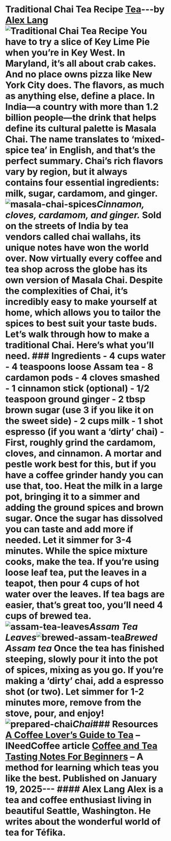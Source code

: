 # Traditional Chai Tea Recipe [Tea](https://ineedcoffee.com/section/tea/)---by [Alex Lang](https://ineedcoffee.com/by/alex-lang/)![Traditional Chai Tea Recipe](https://ineedcoffee.com/images/posts/traditional-chai-tea-recipe/Traditional-Chai-Tea-Recipe.jpg) You have to try a slice of Key Lime Pie when you’re in Key West. In Maryland, it’s all about crab cakes. And no place owns pizza like New York City does. The flavors, as much as anything else, define a place. In India—a country with more than 1.2 billion people—the drink that helps define its cultural palette is Masala Chai. The name translates to ‘mixed-spice tea’ in English, and that’s the perfect summary. Chai’s rich flavors vary by region, but it always contains four essential ingredients: milk, sugar, cardamom, and ginger.![masala-chai-spices](https://ineedcoffee.com/assets/masala-chai-spices650.BBRAc98z_1OSdoi.webp)_Cinnamon, cloves, cardamom, and ginger._ Sold on the streets of India by tea vendors called chai wallahs, its unique notes have won the world over. Now virtually every coffee and tea shop across the globe has its own version of Masala Chai. Despite the complexities of Chai, it’s incredibly easy to make yourself at home, which allows you to tailor the spices to best suit your taste buds. Let’s walk through how to make a traditional Chai. Here’s what you’ll need. ### Ingredients - 4 cups water - 4 teaspoons loose Assam tea - 8 cardamon pods - 4 cloves smashed - 1 cinnamon stick (optional) - 1/2 teaspoon ground ginger - 2 tbsp brown sugar (use 3 if you like it on the sweet side) - 2 cups milk - 1 shot espresso (if you want a ‘dirty’ chai) - First, roughly grind the cardamom, cloves, and cinnamon. A mortar and pestle work best for this, but if you have a coffee grinder handy you can use that, too. Heat the milk in a large pot, bringing it to a simmer and adding the ground spices and brown sugar. Once the sugar has dissolved you can taste and add more if needed. Let it simmer for 3-4 minutes. While the spice mixture cooks, make the tea. If you’re using loose leaf tea, put the leaves in a teapot, then pour 4 cups of hot water over the leaves. If tea bags are easier, that’s great too, you’ll need 4 cups of brewed tea.![assam-tea-leaves](https://ineedcoffee.com/assets/assam-tea-leaves650.BU4_Pcac_19JBMi.webp)_Assam Tea Leaves_![brewed-assam-tea](https://ineedcoffee.com/assets/brewed-assam-tea650.DAT6nbps_11Jdqy.webp)_Brewed Assam tea_ Once the tea has finished steeping, slowly pour it into the pot of spices, mixing as you go. If you’re making a ‘dirty’ chai, add a espresso shot (or two). Let simmer for 1-2 minutes more, remove from the stove, pour, and enjoy!![prepared-chai](https://ineedcoffee.com/assets/prepared-chai650.L2mIrCLj_Z2cexN2.webp)_Chai_### Resources [A Coffee Lover’s Guide to Tea](https://ineedcoffee.com/a-coffee-lovers-guide-to-tea/) – INeedCoffee article [Coffee and Tea Tasting Notes For Beginners](https://ineedcoffee.com/coffee-and-tea-tasting-notes-for-beginners/) – A method for learning which teas you like the best. Published on January 19, 2025--- #### Alex Lang Alex is a tea and coffee enthusiast living in beautiful Seattle, Washington. He writes about the wonderful world of tea for Téfika.